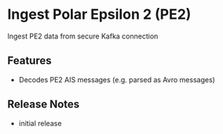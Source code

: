 # Ingest Polar Epsilon 2 (PE2)

Ingest PE2 data from secure Kafka connection

## Features

- Decodes PE2 AIS messages (e.g. parsed as Avro messages)
    
## Release Notes

- initial release